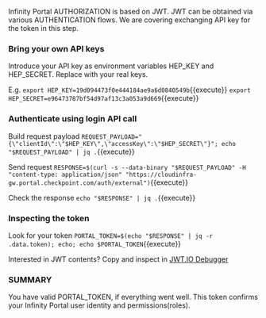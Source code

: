 Infinity Portal AUTHORIZATION is based on JWT. JWT can be obtained via various AUTHENTICATION flows. We are covering exchanging API key for the token in this step.


### Bring your own API keys

Introduce your API key as environment variables HEP_KEY and HEP_SECRET. Replace with your real keys.

E.g.
`export HEP_KEY=19d094473f0e444184ae9a6d0840549b`{{execute}}
`export HEP_SECRET=e96473787bf54d97af13c3a053a9d669`{{execute}}


### Authenticate using login API call

Build request payload
`REQUEST_PAYLOAD="{\"clientId\":\"$HEP_KEY\",\"accessKey\":\"$HEP_SECRET\"}"; echo "$REQUEST_PAYLOAD" | jq .`{{execute}}

Send request
`RESPONSE=$(curl -s --data-binary "$REQUEST_PAYLOAD" -H "content-type: application/json" "https://cloudinfra-gw.portal.checkpoint.com/auth/external")`{{execute}}

Check the response
`echo "$RESPONSE" | jq .`{{execute}}


### Inspecting the token

 Look for your token
 `PORTAL_TOKEN=$(echo "$RESPONSE" | jq -r .data.token); echo; echo $PORTAL_TOKEN`{{execute}}

 Interested in JWT contents? Copy and inspect in [JWT.IO Debugger](https://jwt.io/#debugger-io)


### SUMMARY
 
 You have valid PORTAL_TOKEN, if everything went well. This token confirms your Infinity Portal user identity and permissions(roles).
